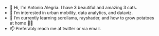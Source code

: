 - 👋 Hi, I’m Antonio Alegría. I have 3 beautiful and amazing 3 cats. 
- 👀 I’m interested in urban mobility, data analytics, and dataviz.  
- 🌱 I’m currently learning scrollama, rayshader, and how to grow potatoes at home 🥔🍠
- 📫 Preferably reach me at twitter or via email. 
<!---
AntonioAlegriaH/AntonioAlegriaH is a ✨ special ✨ repository because its `README.md` (this file) appears on your GitHub profile.
You can click the Preview link to take a look at your changes.
--->
